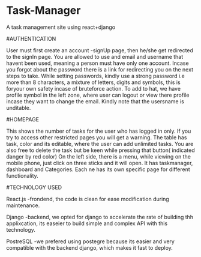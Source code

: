 # Task-Manager
A task management site using react+django

#AUTHENTICATION

User must first create an account -signUp page, then he/she get redirected to the signIn page.
You are allowed to use and email and username that havent been used, meaning a person must have only one account.
Incase you forgot about the password there is a link for redirecting you on the next steps to take.
While setting passwords, kindly use a strong password i.e more than 8 characters, a mixture of letters, digits and symbols, this is foryour own safety incase of bruteforce action.
To add to hat, we have profile symbol in the left zone, where user can logout or view there profile incase they want to change the email. Kindly note that the usersname is unditable.

#HOMEPAGE

This shows the number of tasks for the user who has logged in only. If you try to access other restricted pages you will get a warning.
The table has task, color and its editable, where the user can add unlimited tasks. You are also free to delete the task but be keen while pressing that button( indicated danger by red color)
On the left side, there is a menu, while viewing on the mobile phone, just click on three sticks and it will open. It has taskmanager, dashboard  and Categories. Each ne has its own specific page for different functionality.

#TECHNOLOGY USED

React.js  -frondend, the code is clean for ease modification during maintenance.

Django    -backend, we opted for django to accelerate the rate of building thh applixcation, its easeier to build simple and complex API with this technology.

PostreSQL -we prefered using postegre because its easier and very compatible with the backend django, which  makes it fast to deploy.

